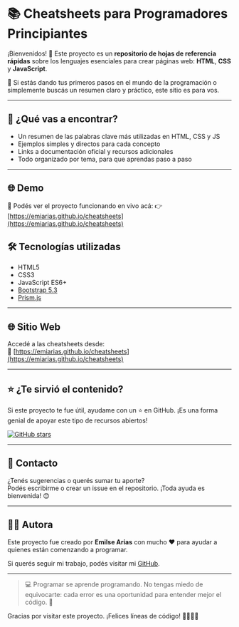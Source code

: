 # 📚 Cheatsheets para Programadores Principiantes

¡Bienvenidos! 🙌 Este proyecto es un **repositorio de hojas de referencia rápidas** sobre los lenguajes esenciales para crear páginas web: **HTML**, **CSS** y **JavaScript**.

🧠 Si estás dando tus primeros pasos en el mundo de la programación o simplemente buscás un resumen claro y práctico, este sitio es para vos.

---
## 🚀 ¿Qué vas a encontrar?

-  Un resumen de las palabras clave más utilizadas en HTML, CSS y JS  
-  Ejemplos simples y directos para cada concepto  
-  Links a documentación oficial y recursos adicionales  
-  Todo organizado por tema, para que aprendas paso a paso

---
## 🌐 Demo

📲 Podés ver el proyecto funcionando en vivo acá:  👉 [https://emiarias.github.io/cheatsheets](https://emiarias.github.io/cheatsheets)

## 🛠️ Tecnologías utilizadas

- HTML5
- CSS3
- JavaScript ES6+
- [Bootstrap 5.3](https://getbootstrap.com/)
- [Prism.js](https://prismjs.com/)

---

## 🌐 Sitio Web

Accedé a las cheatsheets desde:  
🔗 [https://emiarias.github.io/cheatsheets](https://emiarias.github.io/cheatsheets)

---

## ⭐ ¿Te sirvió el contenido?

Si este proyecto te fue útil, ayudame con un ⭐ en GitHub. ¡Es una forma genial de apoyar este tipo de recursos abiertos!

[![GitHub stars](https://img.shields.io/github/stars/emiarias/cheatsheets?style=social)](https://github.com/emiarias/cheatsheets)

---

## 📩 Contacto

¿Tenés sugerencias o querés sumar tu aporte?  
Podés escribirme o crear un issue en el repositorio. ¡Toda ayuda es bienvenida! 😊

---

## 👩‍💻 Autora

Este proyecto fue creado por **Emilse Arias** con mucho ❤ para ayudar a quienes están comenzando a programar.  

Si querés seguir mi trabajo, podés visitar mi [GitHub](https://github.com/emiarias).

---
> 💻 Programar se aprende programando. No tengas miedo de equivocarte: cada error es una oportunidad para entender mejor el código. 💪


Gracias por visitar este proyecto. ¡Felices líneas de código! 👩‍💻👨‍💻
